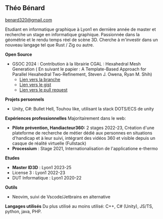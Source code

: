 ## Théo Bénard
<benard320@gmail.com>

Etudiant en informatique graphique à Lyon1 en dernière année de master et recherche un stage en informatique graphique.
Passionnée dans la géométrie et le rendu temps réel de scène 3D. Cherche à m'investir dans un nouveau langage tel que Rust / Zig ou autre.

**Open Source**
* GSOC 2024 : Contribution à la librairie CGAL : Hexahedral Mesh Generation ( En suivant le papier : A Template-Based Approach for Parallel Hexahedral
Two-Refinement, Steven J. Owena, Ryan M. Shih)
  * [Lien vers la branche](https://github.com/theo97490/cgal/tree/gsoc2024-hexahedral_mesh_generation-tbenard)
  * [Lien vers le gist](https://gist.github.com/theo97490/961d6e67d6456d660067f5229368099c)
  * [Lien vers le pull request](https://github.com/CGAL/cgal/pull/8445)

**Projets personnels**
* Unity, C#: Bullet Hell, Touhou like, utilisant la stack DOTS/ECS de unity 

**Expériences professionnelles**
Majoritairement dans le web:
* **Pilote prévention, Handiacteur360:** 2 stages 2022-23, Création d'une plateforme de recherche de métier dédié aux personnes en situations d'handicap et à leur suivi, intégrant des vidéos 360 et visible depuis un casque de réalité virtuelle (Fullstack)
* **Processium** : Stage 2021, Internationalisation de l'applicatione e-thermo

**Etudes**
* **Master ID3D** : Lyon1 2023-25 
* License 3 : Lyon1 2022-23
* DUT Informatique : Lyon1 2020-22

**Outils**
* Neovim, suivi de Vscode/Jetbrains en alternative

**Langages utilisés**
Du plus utilisé au moins utilisé: C++, C# (Unity), JS/TS, python, java, PHP.
